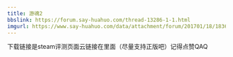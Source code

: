 ```yaml
---
title: 游魂2
bbslink: https://forum.say-huahuo.com/thread-13286-1-1.html
imgurl: https://www.say-huahuo.com/data/attachment/forum/201701/18/183626l0go2pv0ovyuff0p.png
---
```


下载链接是steam评测页面云链接在里面（尽量支持正版吧）记得点赞QAQ<!--more-->
